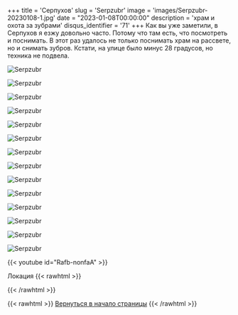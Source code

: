 +++
title = 'Серпухов'
slug = 'Serpzubr'
image = 'images/Serpzubr-20230108-1.jpg'
date = "2023-01-08T00:00:00"
description = 'храм и охота за зубрами'
disqus_identifier = '71'
+++
Как вы уже заметили, в Серпухов я езжу довольно часто. Потому что там есть, что посмотреть и поснимать.
В этот раз удалось не только поснимать храм на рассвете, но и снимать зубров.
Кстати, на улице было минус 28 градусов, но техника не подвела.

![Serpzubr](/images/Serpzubr-20230108-2.jpg)

![Serpzubr](/images/Serpzubr-20230108-3.jpg)

![Serpzubr](/images/Serpzubr-20230108-4.jpg)

![Serpzubr](/images/Serpzubr-20230108-5.jpg)

![Serpzubr](/images/Serpzubr-20230108-6.jpg)

![Serpzubr](/images/Serpzubr-20230108-7.jpg)

![Serpzubr](/images/Serpzubr-20230108-8.jpg)

![Serpzubr](/images/Serpzubr-20230108-9.jpg)

![Serpzubr](/images/Serpzubr-20230108-10.jpg)

![Serpzubr](/images/Serpzubr-20230108-11.jpg)

![Serpzubr](/images/Serpzubr-20230108-12.jpg)

![Serpzubr](/images/Serpzubr-20230108-13.jpg)

![Serpzubr](/images/Serpzubr-20230108-14.jpg)

![Serpzubr](/images/Serpzubr-20230108-15.jpg)

{{< youtube id="Rafb-nonfaA" >}}

Локация
{{< rawhtml >}}
<script type="text/javascript" charset="utf-8" async src="https://api-maps.yandex.ru/services/constructor/1.0/js/?um=constructor%3A60a762812f4da2563210e8b756a51c6a4b0c70929a08da712ce64c90de7d8e56&amp;width=500&amp;height=400&amp;lang=ru_RU&amp;scroll=true"></script>
{{< /rawhtml >}}

{{< rawhtml >}}
<a href="#">Вернуться в начало страницы</a>
{{< /rawhtml >}}